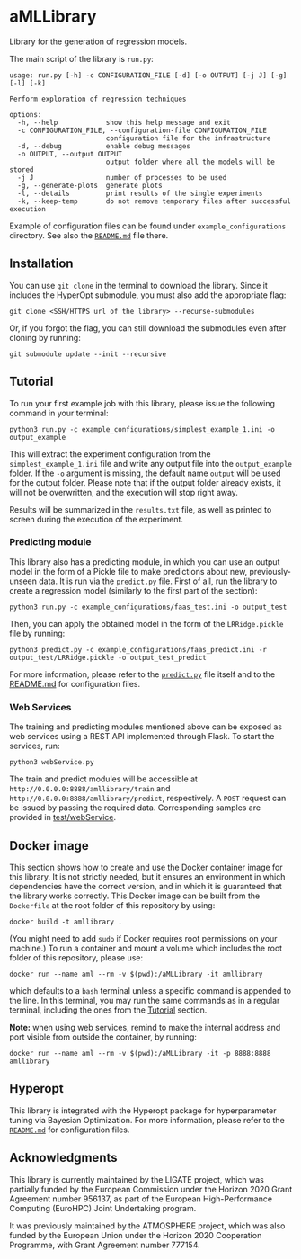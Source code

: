# aMLLibrary
Library for the generation of regression models.

The main script of the library is `run.py`:

```
usage: run.py [-h] -c CONFIGURATION_FILE [-d] [-o OUTPUT] [-j J] [-g] [-l] [-k]

Perform exploration of regression techniques

options:
  -h, --help            show this help message and exit
  -c CONFIGURATION_FILE, --configuration-file CONFIGURATION_FILE
                        configuration file for the infrastructure
  -d, --debug           enable debug messages
  -o OUTPUT, --output OUTPUT
                        output folder where all the models will be stored
  -j J                  number of processes to be used
  -g, --generate-plots  generate plots
  -l, --details         print results of the single experiments
  -k, --keep-temp       do not remove temporary files after successful execution

```
Example of configuration files can be found under `example_configurations` directory.
See also the [`README.md`](example_configurations/README.md) file there.


## Installation
You can use `git clone` in the terminal to download the library.
Since it includes the HyperOpt submodule, you must also add the appropriate flag:
```shell
git clone <SSH/HTTPS url of the library> --recurse-submodules
```
Or, if you forgot the flag, you can still download the submodules even after cloning by running:
```shell
git submodule update --init --recursive
```


## Tutorial
To run your first example job with this library, please issue the following command in your terminal:
```shell
python3 run.py -c example_configurations/simplest_example_1.ini -o output_example
```
This will extract the experiment configuration from the `simplest_example_1.ini` file and write any output file into the `output_example` folder.
If the `-o` argument is missing, the default name `output` will be used for the output folder.
Please note that if the output folder already exists, it will not be overwritten, and the execution will stop right away.

Results will be summarized in the `results.txt` file, as well as printed to screen during the execution of the experiment.


### Predicting module
This library also has a predicting module, in which you can use an output model in the form of a Pickle file to make predictions about new, previously-unseen data.
It is run via the [`predict.py`](predict.py) file.
First of all, run the library to create a regression model (similarly to the first part of the section):
```shell
python3 run.py -c example_configurations/faas_test.ini -o output_test
```
Then, you can apply the obtained model in the form of the `LRRidge.pickle` file by running:
```shell
python3 predict.py -c example_configurations/faas_predict.ini -r output_test/LRRidge.pickle -o output_test_predict
```
For more information, please refer to the [`predict.py`](predict.py) file itself and to the [README.md](example_configurations/README.md#prediction-files) for configuration files.


### Web Services
The training and predicting modules mentioned above can be exposed as web services using a REST API implemented through Flask. To start the services, run:
```
python3 webService.py
```
The train and predict modules will be accessible at `http://0.0.0.0:8888/amllibrary/train` and `http://0.0.0.0:8888/amllibrary/predict`, respectively. 
A `POST` request can be issued by passing the required data. Corresponding samples are provided in [test/webService](test/webService).


## Docker image
This section shows how to create and use the Docker container image for this library.
It is not strictly needed, but it ensures an environment in which dependencies have the correct version, and in which it is guaranteed that the library works correctly.
This Docker image can be built from the `Dockerfile` at the root folder of this repository by using:
```shell
docker build -t amllibrary .
```
(You might need to add `sudo` if Docker requires root permissions on your machine.)
To run a container and mount a volume which includes the root folder of this repository, please use:
```shell
docker run --name aml --rm -v $(pwd):/aMLLibrary -it amllibrary
```
which defaults to a `bash` terminal unless a specific command is appended to the line.
In this terminal, you may run the same commands as in a regular terminal, including the ones from the [Tutorial](#tutorial) section.

**Note:** when using web services, remind to make the internal address and port visible from outside the container, by running:
```
docker run --name aml --rm -v $(pwd):/aMLLibrary -it -p 8888:8888 amllibrary
```


## Hyperopt
This library is integrated with the Hyperopt package for hyperparameter tuning via Bayesian Optimization.
For more information, please refer to the [`README.md`](example_configurations/README.md#hyperopt) for configuration files.


## Acknowledgments
This library is currently maintained by the LIGATE project, which was partially funded by the European Commission under the Horizon 2020 Grant Agreement number 956137, as part of the European High-Performance Computing (EuroHPC) Joint Undertaking program.

It was previously maintained by the ATMOSPHERE project, which was also funded by the European Union under the Horizon 2020 Cooperation Programme, with Grant Agreement number 777154.
